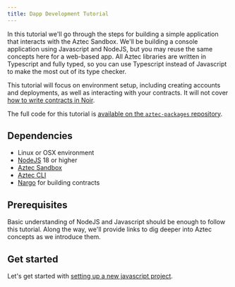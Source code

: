 ```yaml
---
title: Dapp Development Tutorial
---
```


In this tutorial we'll go through the steps for building a simple application that interacts with the Aztec Sandbox. We'll be building a console application using Javascript and NodeJS, but you may reuse the same concepts here for a web-based app. All Aztec libraries are written in Typescript and fully typed, so you can use Typescript instead of Javascript to make the most out of its type checker.

This tutorial will focus on environment setup, including creating accounts and deployments, as well as interacting with your contracts. It will not cover [how to write contracts in Noir](../../contracts/main.md).

The full code for this tutorial is [available on the `aztec-packages` repository](https://github.com/AztecProtocol/aztec-packages/blob/master/yarn-project/end-to-end/src/sample-dapp).

## Dependencies

- Linux or OSX environment
- [NodeJS](https://nodejs.org/) 18 or higher
- [Aztec Sandbox](../../getting_started/quickstart.md)
- [Aztec CLI](../../sandbox/main.md)
- [Nargo](../../contracts/setup.md) for building contracts

## Prerequisites

Basic understanding of NodeJS and Javascript should be enough to follow this tutorial. Along the way, we'll provide links to dig deeper into Aztec concepts as we introduce them.

## Get started

Let's get started with [setting up a new javascript project](./project_setup.md).
